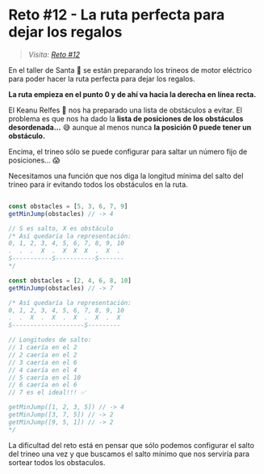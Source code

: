 # Reto #12 - La ruta perfecta para dejar los regalos

> _Visita: [Reto #12](https://2021.adventjs.dev/challenges/12)_

En el taller de Santa 🎅 se están preparando los trineos de motor eléctrico para
poder hacer la ruta perfecta para dejar los regalos.

**La ruta empieza en el punto 0 y de ahí va hacia la derecha en línea recta.**

El Keanu Relfes 🧝 nos ha preparado una lista de obstáculos a evitar. El problema
es que nos ha dado la **lista de posiciones de los obstáculos desordenada...** 😅
aunque al menos nunca **la posición 0 puede tener un obstáculo.**

Encima, el trineo sólo se puede configurar para saltar un número fijo de
posiciones... 😱

Necesitamos una función que nos diga la longitud mínima del salto del trineo para
ir evitando todos los obstáculos en la ruta.

```javascript

const obstacles = [5, 3, 6, 7, 9]
getMinJump(obstacles) // -> 4

// S es salto, X es obstáculo
/* Así quedaría la representación:
0, 1, 2, 3, 4, 5, 6, 7, 8, 9, 10
.  .  .  X  .  X  X  X  .  X  . 
S-----------S-----------S-------
*/

const obstacles = [2, 4, 6, 8, 10]
getMinJump(obstacles) // -> 7

/* Así quedaría la representación:
0, 1, 2, 3, 4, 5, 6, 7, 8, 9, 10
.  .  X  .  X  .  X  .  X  .  X 
S--------------------S---------

// Longitudes de salto:
// 1 caería en el 2
// 2 caería en el 2
// 3 caería en el 6
// 4 caería en el 4
// 5 caería en el 10
// 6 caería en el 6
// 7 es el ideal!!! ✅

getMinJump([1, 2, 3, 5]) // -> 4
getMinJump([3, 7, 5]) // -> 2
getMinJump([9, 5, 1]) // -> 2
*/

```

La dificultad del reto está en pensar que sólo podemos configurar el salto del
trineo una vez y que buscamos el salto mínimo que nos serviría para sortear
todos los obstaculos.
